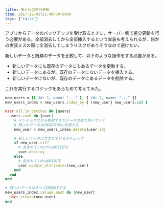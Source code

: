 ```yaml
---
title: モデルの差分更新
time: 2017-12-01T21:40:00+0900
tags: ["rails"]
---
```

アプリからデータのバックアップを受け取るときに、サーバー側で差分更新を行う必要がある。全部消去してから全部挿入するという実装も考えられるが、何かの実装ミスの際に全消去してしまうリスクがありそうなので避けたい。

新しいデータと既存のデータを比較して、以下のような操作をする必要がある。

* 新しいデータにも既存のデータにもあるデータを更新する。
* 新しいデータにあるが、既存のデータにないデータを挿入する。
* 新しいデータにないが、既存のデータにあるデータを削除する。

これを実行するロジックをあらためて考えてみた。

```ruby
new_users = [{ id: 1, name: "..." }, { id: 2, name: "..." }]
new_users_index = new_users.index_by { |new_user| new_user[:id] }

User.all.in_batches do |users|
  users.each do |user|
    # インデックスから取得できたデータは取り除いていく
    # 残ったデータはINSERT時に利用する
    new_user = new_users_index.delete(user.id)

    # 新しいデータに含まれているかチェック
    if new_user.nil?
      # 含まれていなければDELETE
      user.destroy
    else
      # 含まれていればUPDATE
      user.update_attributes(new_user)
    end
  end
end

# 残ったデータはすべてINSERTする
new_users_index.values.each do |new_user|
  User.create(new_user)
end
```
